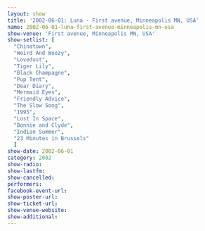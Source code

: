 ```yaml
---
layout: show
title: '2002-06-01: Luna - First avenue, Minneapolis MN, USA'
name: 2002-06-01-luna-first-avenue-minneapolis-mn-usa
show-venue: 'First avenue, Minneapolis MN, USA'
show-setlist: [
  "Chinatown",
  "Weird And Woozy",
  "Lovedust",
  "Tiger Lily",
  "Black Champagne",
  "Pup Tent",
  "Dear Diary",
  "Mermaid Eyes",
  "Friendly Advice",
  "The Slow Song",
  "1995",
  "Lost In Space",
  "Bonnie and Clyde",
  "Indian Summer",
  "23 Minutes in Brussels"
  ]
show-date: 2002-06-01
category: 2002
show-radio: 
show-lastfm: 
show-cancelled: 
performers: 
facebook-event-url: 
show-poster-url: 
show-ticket-url: 
show-venue-website: 
show-additional: 
---
```



